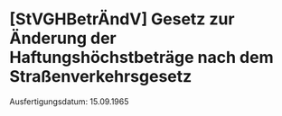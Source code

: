 # [StVGHBetrÄndV] Gesetz zur Änderung der Haftungshöchstbeträge nach dem Straßenverkehrsgesetz

Ausfertigungsdatum: 15.09.1965

 